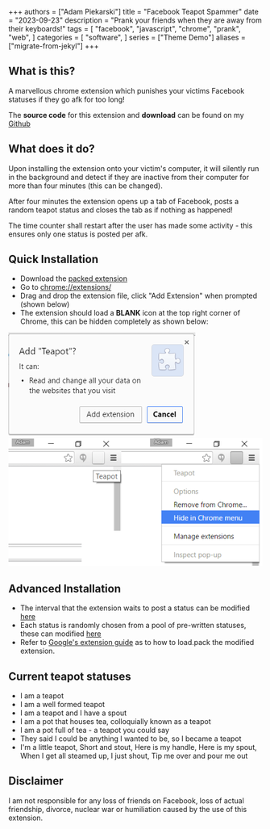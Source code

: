 +++
authors = ["Adam Piekarski"]
title = "Facebook Teapot Spammer"
date = "2023-09-23"
description = "Prank your friends when they are away from their keyboards!"
tags = [
    "facebook",
    "javascript",
    "chrome",
    "prank",
    "web",
]
categories = [
    "software",
]
series = ["Theme Demo"]
aliases = ["migrate-from-jekyl"]
+++

## What is this?
A marvellous chrome extension which punishes your victims Facebook statuses if they go afk for too long!

The **source code** for this extension and **download** can be found on my [Github](https://github.com/fatcookies/facebook-teapot-spammer)

## What does it do?
Upon installing the extension onto your victim's computer, it will silently run in the background and detect if they are inactive from their computer for more than four minutes (this can be changed).

After four minutes the extension opens up a tab of Facebook, posts a random teapot status and closes the tab as if nothing as happened!

The time counter shall restart after the user has made some activity - this ensures only one status is posted per afk.

## Quick Installation
- Download the [packed extension](https://github.com/fatcookies/facebook-teapot-spammer/blob/master/teapot.crx?raw=true)
- Go to [chrome://extensions/](chrome://extensions/)
- Drag and drop the extension file, click "Add Extension" when prompted (shown below)
- The extension should load a **BLANK** icon at the top right corner of Chrome, this can be hidden completely as shown below:

![Placeholder](images/install.png)
![Placeholder](images/hiding.png)

## Advanced Installation
- The interval that the extension waits to post a status can be modified [here](https://github.com/fatcookies/facebook-teapot-spammer/tree/master/src/js/background.js#L7)
- Each status is randomly chosen from a pool of pre-written statuses, these can modified [here](https://github.com/fatcookies/facebook-teapot-spammer/tree/master/src/js/poststatus.js#L2)
- Refer to [Google's extension guide](https://developer.chrome.com/extensions/getstarted#unpacked) as to how to load.pack the modified extension.

## Current teapot statuses

- I am a teapot
- I am a well formed teapot
- I am a teapot and I have a spout
- I am a pot that houses tea, colloquially known as a teapot
- I am a pot full of tea - a teapot you could say
- They said I could be anything I wanted to be, so I became a teapot
- I'm a little teapot, Short and stout, Here is my handle, Here is my spout, When I get all steamed up, I just shout, Tip me over and pour me out

## Disclaimer

I am not responsible for any loss of friends on Facebook, loss of actual friendship, divorce, nuclear war or humiliation caused by the use of this extension.

